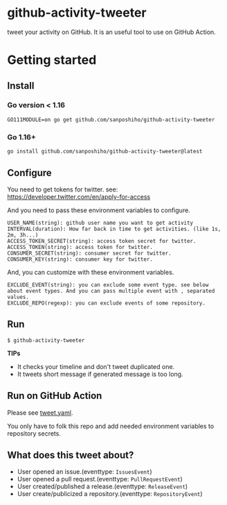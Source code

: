 # github-activity-tweeter

tweet your activity on GitHub. It is an useful tool to use on GitHub Action.

# Getting started

## Install

### Go version < 1.16

```
GO111MODULE=on go get github.com/sanposhiho/github-activity-tweeter
```

### Go 1.16+

```
go install github.com/sanposhiho/github-activity-tweeter@latest
```

## Configure

You need to get tokens for twitter. see: https://developer.twitter.com/en/apply-for-access

And you need to pass these environment variables to configure.

```
USER_NAME(string): github user name you want to get activity
INTERVAL(duration): How far back in time to get activities. (like 1s, 2m, 3h...)
ACCESS_TOKEN_SECRET(string): access token secret for twitter.
ACCESS_TOKEN(string): access token for twitter.
CONSUMER_SECRET(string): consumer secret for twitter.
CONSUMER_KEY(string): consumer key for twitter.
```

And, you can customize with these environment variables.

```
EXCLUDE_EVENT(string): you can exclude some event type. see below about event types. And you can pass multiple event with , separated values.
EXCLUDE_REPO(regexp): you can exclude events of some repository. 
```

## Run

```
$ github-activity-tweeter
```

**TIPs** 
- It checks your timeline and don't tweet duplicated one.
- It tweets short message if generated message is too long.

## Run on GitHub Action

Please see [tweet.yaml](.github/workflows/tweet.yaml). 

You only have to folk this repo and add needed environment variables to repository secrets.

## What does this tweet about?

- User opened an issue.(eventtype: `IssuesEvent`)
- User opened a pull request.(eventtype: `PullRequestEvent`)
- User created/published a release.(eventtype: `ReleaseEvent`)
- User create/publicized a repository.(eventtype: `RepositoryEvent`)
